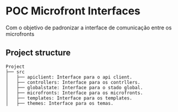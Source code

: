 # POC Microfront Interfaces
  Com o objetivo de padronizar a interface de comunicação entre os microfronts

## Project structure

```
Project
├── src
│   ├── apiclient: Interface para o api client.
│   ├── controllers: Interface para os contrllers.
│   ├── globalstate: Interface para o stado global.
│   ├── microfronts: Interface para os microfronts.
│   ├── templates: Interface para os templates.
│   ├── themes: Interface para os temas.
```